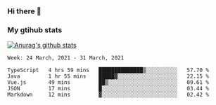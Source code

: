 ### Hi there 👋

### My gtihub stats

[![Anurag's github stats](https://github-readme-stats.vercel.app/api?username=gaozhidong)](https://github.com/gaozhidong/github-readme-stats)

<!--START_SECTION:waka-->
```text
Week: 24 March, 2021 - 31 March, 2021

TypeScript   4 hrs 59 mins   ██████████████▒░░░░░░░░░░   57.70 % 
Java         1 hr 55 mins    █████▓░░░░░░░░░░░░░░░░░░░   22.15 % 
Vue.js       49 mins         ██▒░░░░░░░░░░░░░░░░░░░░░░   09.61 % 
JSON         17 mins         █░░░░░░░░░░░░░░░░░░░░░░░░   03.44 % 
Markdown     12 mins         ▓░░░░░░░░░░░░░░░░░░░░░░░░   02.42 % 
```
<!--END_SECTION:waka-->